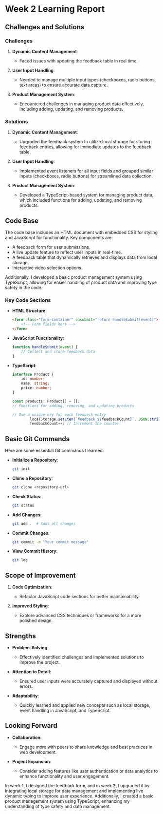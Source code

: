 # Week 2 Learning Report

## Challenges and Solutions

### Challenges
1. **Dynamic Content Management**:
   - Faced issues with updating the feedback table in real time.

2. **User Input Handling**:
   - Needed to manage multiple input types (checkboxes, radio buttons, text areas) to ensure accurate data capture.

3. **Product Management System**:
   - Encountered challenges in managing product data effectively, including adding, updating, and removing products.

### Solutions
1. **Dynamic Content Management**:
   - Upgraded the feedback system to utilize local storage for storing feedback entries, allowing for immediate updates to the feedback table.

2. **User Input Handling**:
   - Implemented event listeners for all input fields and grouped similar inputs (checkboxes, radio buttons) for streamlined data collection.

3. **Product Management System**:
   - Developed a TypeScript-based system for managing product data, which included functions for adding, updating, and removing products.

## Code Base

The code base includes an HTML document with embedded CSS for styling and JavaScript for functionality. Key components are:
- A feedback form for user submissions.
- A live update feature to reflect user inputs in real-time.
- A feedback table that dynamically retrieves and displays data from local storage.
- Interactive video selection options.

Additionally, I developed a basic product management system using TypeScript, allowing for easier handling of product data and improving type safety in the code.

### Key Code Sections
- **HTML Structure**:
    ```html
    <form class="form-container" onsubmit="return handleSubmit(event)">
        <!-- Form fields here -->
    </form>
    ```

- **JavaScript Functionality**:
    ```javascript
    function handleSubmit(event) {
        // Collect and store feedback data
    }
- **TypeScript**:
    ```typescript
    interface Product {
        id: number;
        name: string;
        price: number;
    }

    const products: Product[] = [];
    // Functions for adding, removing, and updating products
    ```
    ```typescript
    // Use a unique key for each feedback entry
            localStorage.setItem(`feedback_${feedbackCount}`, JSON.stringify(feedbackData));
            feedbackCount++; // Increment the counter```

## Basic Git Commands

Here are some essential Git commands I learned:

- **Initialize a Repository**:
    ```bash
    git init
    ```

- **Clone a Repository**:
    ```bash
    git clone <repository-url>
    ```

- **Check Status**:
    ```bash
    git status
    ```

- **Add Changes**:
    ```bash
    git add .  # Adds all changes
    ```

- **Commit Changes**:
    ```bash
    git commit -m "Your commit message"
    ```


- **View Commit History**:
    ```bash
    git log
    ```

## Scope of Improvement

1. **Code Optimization**:
   - Refactor JavaScript code sections for better maintainability.


2. **Improved Styling**:
   - Explore advanced CSS techniques or frameworks for a more polished design.

## Strengths

- **Problem-Solving**:
  - Effectively identified challenges and implemented solutions to improve the project.

- **Attention to Detail**:
  - Ensured user inputs were accurately captured and displayed without errors.

- **Adaptability**:
  - Quickly learned and applied new concepts such as local storage, event handling in JavaScript, and TypeScript.

## Looking Forward

- **Collaboration**:
  - Engage more with peers to share knowledge and best practices in web development.

- **Project Expansion**:
  - Consider adding features like user authentication or data analytics to enhance functionality and user engagement.

In week 1, I designed the feedback form, and in week 2, I upgraded it by integrating local storage for data management and implementing live dynamic typing to improve user experience. Additionally, I created a basic product management system using TypeScript, enhancing my understanding of type safety and data management.
